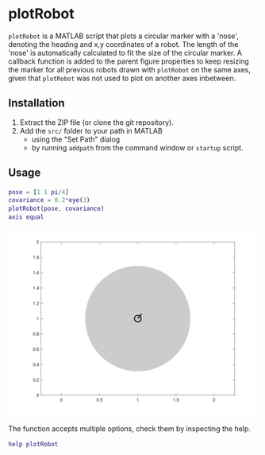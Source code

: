 # plotRobot

`plotRobot` is a MATLAB script that plots a circular marker with a 'nose', denoting the heading and x,y coordinates of a robot. The length of the 'nose' is automatically calculated to fit the size of the circular marker. A callback function is added to the parent figure properties to keep resizing the marker for all previous robots drawn with `plotRobot` on the same axes, given that `plotRobot` was not used to plot on another axes inbetween.

## Installation

1. Extract the ZIP file (or clone the git repository).
2. Add the `src/` folder to your path in MATLAB
   - using the "Set Path" dialog
   - by running `addpath` from the command window or `startup` script.

## Usage

```matlab
pose = [1 1 pi/4]
covariance = 0.2*eye(3)
plotRobot(pose, covariance)
axis equal
```

![example](./img/example.svg)

The function accepts multiple options, check them by inspecting the help.

```matlab
help plotRobot
```
